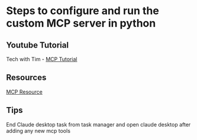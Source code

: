 # Steps to configure and run the custom MCP server in python

## Youtube Tutorial

Tech with Tim - <a href="https://youtu.be/-8k9lGpGQ6g" target="blank">MCP Tutorial</a>

## Resources

<a href="https://github.com/modelcontextprotocol/python-sdk?tab=readme-ov-file" target="blank">MCP Resource</a>

## Tips 

End Claude desktop task from task manager and open claude desktop after adding any new mcp tools
